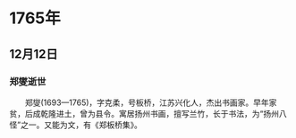 # 1765年
## 12月12日
### 郑燮逝世
　　郑燮(1693—1765)，字克柔，号板桥，江苏兴化人，杰出书画家。早年家贫，后成乾隆进土，曾为县令。寓居扬州书画，擅写兰竹，长于书法，为“扬州八怪”之一。又能为文，有《郑板桥集》。
<comment/>